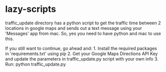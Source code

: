 # lazy-scripts

traffic_update directory has a python script to get the traffic time between 2 locations in google maps and sends out a text message using your 'Messages' app from mac. So, yes you need to have python and mac to use this. 

If you still want to continue, go ahead and:
	1. Install the required packages in 'requirements.txt' using pip
	2. Get your Google Maps Directions API Key and update the parameters in traffic_update.py script with your own info
	3. Run: python traffic_update.py